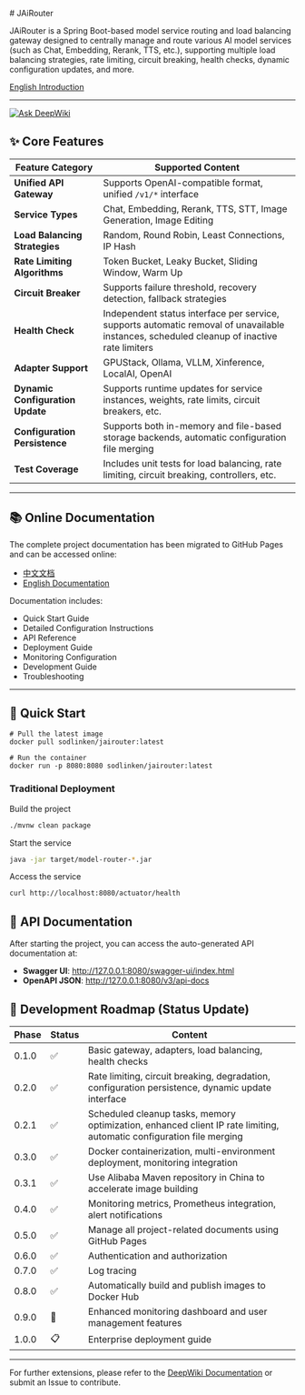 ﻿﻿# JAiRouter

JAiRouter is a Spring Boot-based model service routing and load balancing gateway designed to centrally manage and route various AI model services (such as Chat, Embedding, Rerank, TTS, etc.), supporting multiple load balancing strategies, rate limiting, circuit breaking, health checks, dynamic configuration updates, and more.

[English Introduction](README-EN.md)

---

[![Ask DeepWiki](https://deepwiki.com/badge.svg)](https://deepwiki.com/Lincoln-cn/JAiRouter)

## ✨ Core Features

| Feature Category       | Supported Content                                                                 |
|------------------------|-----------------------------------------------------------------------------------|
| **Unified API Gateway**| Supports OpenAI-compatible format, unified `/v1/*` interface                      |
| **Service Types**      | Chat, Embedding, Rerank, TTS, STT, Image Generation, Image Editing                |
| **Load Balancing Strategies** | Random, Round Robin, Least Connections, IP Hash                           |
| **Rate Limiting Algorithms** | Token Bucket, Leaky Bucket, Sliding Window, Warm Up                     |
| **Circuit Breaker**    | Supports failure threshold, recovery detection, fallback strategies               |
| **Health Check**       | Independent status interface per service, supports automatic removal of unavailable instances, scheduled cleanup of inactive rate limiters |
| **Adapter Support**    | GPUStack, Ollama, VLLM, Xinference, LocalAI, OpenAI                              |
| **Dynamic Configuration Update** | Supports runtime updates for service instances, weights, rate limits, circuit breakers, etc. |
| **Configuration Persistence** | Supports both in-memory and file-based storage backends, automatic configuration file merging |
| **Test Coverage**      | Includes unit tests for load balancing, rate limiting, circuit breaking, controllers, etc. |

---

## 📚 Online Documentation

The complete project documentation has been migrated to GitHub Pages and can be accessed online:

- [中文文档](https://docs.jairouter.com/)
- [English Documentation](https://docs.jairouter.com/en/)

Documentation includes:

- Quick Start Guide
- Detailed Configuration Instructions
- API Reference
- Deployment Guide
- Monitoring Configuration
- Development Guide
- Troubleshooting

---

## 🚀 Quick Start

```
# Pull the latest image
docker pull sodlinken/jairouter:latest

# Run the container
docker run -p 8080:8080 sodlinken/jairouter:latest
```

### Traditional Deployment

Build the project

```bash
./mvnw clean package
```

Start the service

```bash
java -jar target/model-router-*.jar
```

Access the service

```bash
curl http://localhost:8080/actuator/health
```

## 📘 API Documentation

After starting the project, you can access the auto-generated API documentation at:

- **Swagger UI**: http://127.0.0.1:8080/swagger-ui/index.html
- **OpenAPI JSON**: http://127.0.0.1:8080/v3/api-docs

## 📌 Development Roadmap (Status Update)

| Phase | Status | Content                                              |
|-------|--------|------------------------------------------------------|
| 0.1.0 | ✅     | Basic gateway, adapters, load balancing, health checks |
| 0.2.0 | ✅     | Rate limiting, circuit breaking, degradation, configuration persistence, dynamic update interface |
| 0.2.1 | ✅     | Scheduled cleanup tasks, memory optimization, enhanced client IP rate limiting, automatic configuration file merging |
| 0.3.0 | ✅     | Docker containerization, multi-environment deployment, monitoring integration |
| 0.3.1 | ✅     | Use Alibaba Maven repository in China to accelerate image building |
| 0.4.0 | ✅     | Monitoring metrics, Prometheus integration, alert notifications |
| 0.5.0 | ✅     | Manage all project-related documents using GitHub Pages |
| 0.6.0 | ✅     | Authentication and authorization                     |
| 0.7.0 | ✅     | Log tracing                                          |
| 0.8.0 | ✅     | Automatically build and publish images to Docker Hub |
| 0.9.0 | 🚧     | Enhanced monitoring dashboard and user management features |
| 1.0.0 | 📋     | Enterprise deployment guide                          |

---

For further extensions, please refer to the [DeepWiki Documentation](https://deepwiki.com/Lincoln-cn/JAiRouter) or submit an Issue to contribute.
